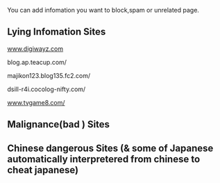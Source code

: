 You can add infomation you want to block,spam or unrelated page.

## Lying Infomation Sites

www.digiwayz.com

blog.ap.teacup.com/

majikon123.blog135.fc2.com/

dsill-r4i.cocolog-nifty.com/

www.tvgame8.com/

## Malignance(bad ) Sites

## Chinese dangerous Sites (& some of Japanese automatically interpretered from chinese to cheat japanese)